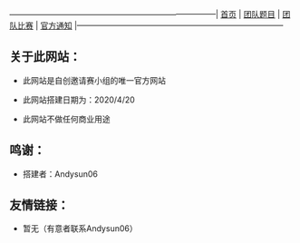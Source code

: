 ——————————————————————————|  [首页](https://andysun06.github.io/noip-zcyqsxz/)  |  [团队题目]()  |  [团队比赛]()  |  [官方通知]()  |——————————————————————————

## 关于此网站：

- 此网站是自创邀请赛小组的唯一官方网站

- 此网站搭建日期为：2020/4/20

- 此网站不做任何商业用途

## 鸣谢：

- 搭建者：Andysun06

## 友情链接：

- 暂无（有意者联系Andysun06）
